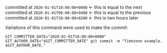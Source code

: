committed at `2020-01-01T10:00:00+0000` <- this is equal to the next
committed at `2020-01-01T06:00:00+0400` <- this is equal to the previous
committed at `2020-01-01T10:00:00+0200` <- this is two hours later


Variations of this command were used to make the commit:
```
GIT_COMMITTER_DATE="2020-01-01T10:00:00+0000" GIT_AUTHOR_DATE="$GIT_COMMITTER_DATE" git commit -m "Timezone example. $GIT_AUTHOR_DATE."
```
